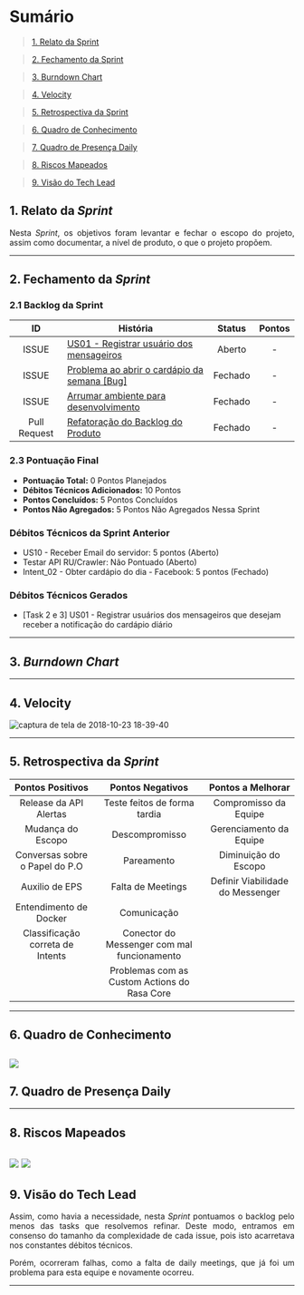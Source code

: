 # Sumário

>[1. Relato da Sprint](#1-relato-da-sprint)

>[2. Fechamento da Sprint](#2-fechamento-da-sprint)

>[3. Burndown Chart](#3-brundown-chart)

>[4. Velocity](#4-velocity)

>[5. Retrospectiva da Sprint](#5-retrospectiva-da-sprint)

>[6. Quadro de Conhecimento](#6-quadro-de-conhecimento)

>[7. Quadro de Presença Daily](#7-quadro-de-presença-daily)

>[8. Riscos Mapeados](#8-riscos-mapeados)

>[9. Visão do Tech Lead](#9-visão-do-tech-lead)

## 1. Relato da _Sprint_

<p align="justify"> Nesta <i>Sprint</i>, os objetivos foram levantar e fechar o escopo do projeto, assim como documentar,  a nível de produto, o que o projeto propõem.


------------

## 2. Fechamento da _Sprint_

### 2.1 Backlog da Sprint

| ID | História | Status | Pontos |
|:--:| ------- | :----: | :----: |
|ISSUE|[US01 - Registrar usuário dos mensageiros](https://github.com/fga-eps-mds/2018.2-Lino/issues/123)| Aberto | - |
|ISSUE|[Problema ao abrir o cardápio da semana [Bug]](https://github.com/BotLino/Lino-WebCrawler/issues/12)| Fechado | - |
|ISSUE|[Arrumar ambiente para desenvolvimento](https://github.com/fga-eps-mds/2018.2-Lino/issues/120)| Fechado | - |
|Pull Request|[Refatoração do Backlog do Produto](https://github.com/fga-eps-mds/2018.2-Lino/pull/118)| Fechado | - |


### 2.3 Pontuação Final

* __Pontuação Total:__ 0 Pontos Planejados
* __Débitos Técnicos Adicionados:__ 10 Pontos 
* __Pontos Concluídos:__ 5 Pontos Concluídos
* __Pontos Não Agregados:__ 5 Pontos Não Agregados Nessa Sprint

### Débitos Técnicos da Sprint Anterior

* US10 - Receber Email do servidor: 5 pontos (Aberto)
* Testar API RU/Crawler: Não Pontuado (Aberto)
* Intent_02 - Obter cardápio do dia - Facebook: 5 pontos (Fechado)

### Débitos Técnicos Gerados

* [Task 2 e 3] US01 - Registrar usuários dos mensageiros que desejam receber a notificação do cardápio diário

------------
## 3. _Burndown Chart_
------------
## 4. Velocity

![captura de tela de 2018-10-23 18-39-40](https://user-images.githubusercontent.com/18364727/47392492-2a4ebb80-d6f3-11e8-9c0b-cb3204ee272d.png)

------------

## 5. Retrospectiva da _Sprint_

|Pontos Positivos|Pontos Negativos|Pontos a Melhorar|
|:--------------:|:--------------:|:---------------:|
|Release da API Alertas| Teste feitos de forma tardia | Compromisso da Equipe |
|Mudança do Escopo|Descompromisso| Gerenciamento da Equipe |
|Conversas sobre o Papel do P.O| Pareamento | Diminuição do Escopo |
|Auxilio de EPS| Falta de Meetings | Definir Viabilidade do Messenger |
|Entendimento de Docker| Comunicação | |
|Classificação correta de Intents| Conector do Messenger com mal funcionamento ||
||Problemas com as Custom Actions do Rasa Core||

------------
## 6. Quadro de Conhecimento
![](https://i.imgur.com/xjFPtQT.png)
------------

## 7. Quadro de Presença Daily

------------
## 8. Riscos Mapeados
![](https://i.imgur.com/7weDoOU.png)
![](https://i.imgur.com/FFtuIVV.png)
------------
## 9. Visão do Tech Lead

<p align="justify"> Assim, como havia a necessidade, nesta <i>Sprint</i> pontuamos o backlog pelo menos das tasks que resolvemos refinar. Deste modo, entramos em consenso do tamanho da complexidade de cada issue, pois isto acarretava nos constantes débitos técnicos.</p>

<p align="justify"> Porém, ocorreram falhas, como a falta de daily meetings, que já foi um problema para esta equipe e novamente ocorreu.</p>

------------
